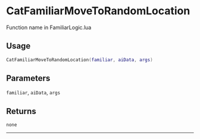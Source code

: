 # CatFamiliarMoveToRandomLocation
Function name in FamiliarLogic.lua
## Usage
```lua
CatFamiliarMoveToRandomLocation(familiar, aiData, args)
```
## Parameters
`familiar`, `aiData`, `args`
## Returns
`none`

---